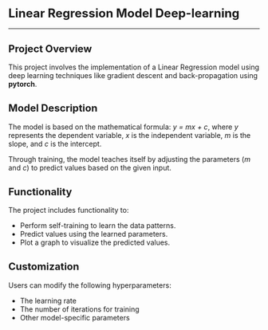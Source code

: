 <!DOCTYPE html>
<html>

<body>

  <h1 style="font-size: 24px;"><strong>Linear Regression Model Deep-learning</strong></h1>
  <hr>

  <h2 style="font-size: 20px;"><strong>Project Overview</strong></h2>
  <p>This project involves the implementation of a Linear Regression model using deep learning techniques like gradient descent and back-propagation using <b>pytorch</b>.</p>

  <h2 style="font-size: 20px;"><strong>Model Description</strong></h2>
  <p>The model is based on the mathematical formula: <em>y = mx + c</em>, where <em>y</em> represents the dependent variable, <em>x</em> is the independent variable, <em>m</em> is the slope, and <em>c</em> is the intercept.</p>
  <p>Through training, the model teaches itself by adjusting the parameters (<em>m</em> and <em>c</em>) to predict values based on the given input.</p>

  <h2 style="font-size: 20px;"><strong>Functionality</strong></h2>
  <p>The project includes functionality to:</p>
  <ul>
    <li>Perform self-training to learn the data patterns.</li>
    <li>Predict values using the learned parameters.</li>
    <li>Plot a graph to visualize the predicted values.</li>
  </ul>

  <h2 style="font-size: 20px;"><strong>Customization</strong></h2>
  <p>Users can modify the following hyperparameters:</p>
  <ul>
    <li>The learning rate</li>
    <li>The number of iterations for training</li>
    <li>Other model-specific parameters</li>
  </ul>
</body>
</html>

